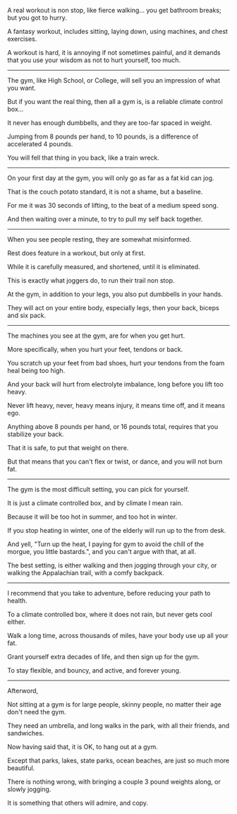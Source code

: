 A real workout is non stop, like fierce walking...
you get bathroom breaks; but you got to hurry.

A fantasy workout, includes sitting, laying down,
using machines, and chest exercises.

A workout is hard, it is annoying if not sometimes painful,
and it demands that you use your wisdom as not to hurt yourself, too much.

---

The gym, like High School, or College,
will sell you an impression of what you want.

But if you want the real thing,
then all a gym is, is a reliable climate control box...

It never has enough dumbbells,
and they are too-far spaced in weight.

Jumping from 8 pounds per hand,
to 10 pounds, is a difference of accelerated 4 pounds.

You will fell that thing in you back,
like a train wreck.

---

On your first day at the gym,
you will only go as far as a fat kid can jog.

That is the couch potato standard,
it is not a shame, but a baseline.

For me it was 30 seconds of lifting,
to the beat of a medium speed song.

And then waiting over a minute,
to try to pull my self back together.

---

When you see people resting,
they are somewhat misinformed.

Rest does feature in a workout,
but only at first.

While it is carefully measured,
and shortened, until it is eliminated.

This is exactly what joggers do,
to run their trail non stop.

At the gym, in addition to your legs,
you also put dumbbells in your hands.

They will act on your entire body,
especially legs, then your back, biceps and six pack.

---

The machines you see at the gym,
are for when you get hurt.

More specifically,
when you hurt your feet, tendons or back.

You scratch up your feet from bad shoes,
hurt your tendons from the foam heal being too high.

And your back will hurt from electrolyte imbalance,
long before you lift too heavy.

Never lift heavy, never,
heavy means injury, it means time off, and it means ego.

Anything above 8 pounds per hand, or 16 pounds total,
requires that you stabilize your back.

That it is safe,
to put that weight on there.

But that means that you can't flex or twist, or dance,
and you will not burn fat.

---

The gym is the most difficult setting,
you can pick for yourself.

It is just a climate controlled box,
and by climate I mean rain.

Because it will be too hot in summer,
and too hot in winter.

If you stop heating in winter,
one of the elderly will run up to the from desk.

And yell, "Turn up the heat, I paying for gym to avoid the chill of the morgue, you little bastards.",
and you can't argue with that, at all.

The best setting, is either walking and then jogging through your city,
or walking the Appalachian trail, with a comfy backpack.

---

I recommend that you take to adventure,
before reducing your path to health.

To a climate controlled box,
where it does not rain, but never gets cool either.

Walk a long time, across thousands of miles,
have your body use up all your fat.

Grant yourself extra decades of life,
and then sign up for the gym.

To stay flexible, and bouncy,
and active, and forever young.

---


Afterword,

Not sitting at a gym is for large people,
skinny people, no matter their age don't need the gym.

They need an umbrella,
and long walks in the park, with all their friends, and sandwiches.

Now having said that,
it is OK, to hang out at a gym.

Except that parks, lakes, state parks, ocean beaches,
are just so much more beautiful.

There is nothing wrong,
with bringing a couple 3 pound weights along, or slowly jogging.

It is something that others will admire,
and copy.
